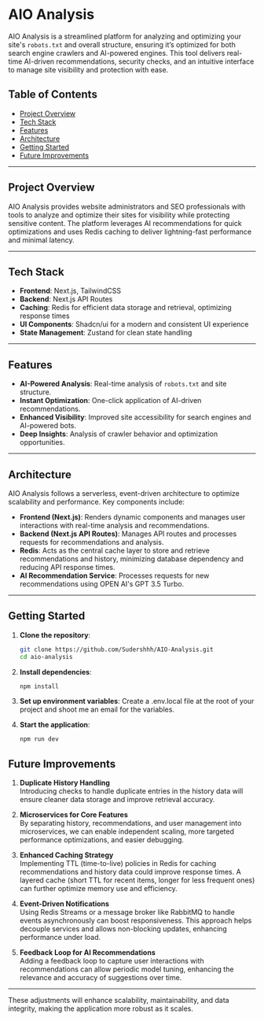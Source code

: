 # AIO Analysis

AIO Analysis is a streamlined platform for analyzing and optimizing your site's `robots.txt` and overall structure, ensuring it’s optimized for both search engine crawlers and AI-powered engines. This tool delivers real-time AI-driven recommendations, security checks, and an intuitive interface to manage site visibility and protection with ease.

## Table of Contents

- [Project Overview](#project-overview)
- [Tech Stack](#tech-stack)
- [Features](#features)
- [Architecture](#architecture)
- [Getting Started](#getting-started)
- [Future Improvements](#future-improvements)

---

## Project Overview

AIO Analysis provides website administrators and SEO professionals with tools to analyze and optimize their sites for visibility while protecting sensitive content. The platform leverages AI recommendations for quick optimizations and uses Redis caching to deliver lightning-fast performance and minimal latency.

---

## Tech Stack

- **Frontend**: Next.js, TailwindCSS
- **Backend**: Next.js API Routes
- **Caching**: Redis for efficient data storage and retrieval, optimizing response times
- **UI Components**: Shadcn/ui for a modern and consistent UI experience
- **State Management**: Zustand for clean state handling

---

## Features

- **AI-Powered Analysis**: Real-time analysis of `robots.txt` and site structure.
- **Instant Optimization**: One-click application of AI-driven recommendations.
- **Enhanced Visibility**: Improved site accessibility for search engines and AI-powered bots.
- **Deep Insights**: Analysis of crawler behavior and optimization opportunities.

---

## Architecture

AIO Analysis follows a serverless, event-driven architecture to optimize scalability and performance. Key components include:

- **Frontend (Next.js)**: Renders dynamic components and manages user interactions with real-time analysis and recommendations.
- **Backend (Next.js API Routes)**: Manages API routes and processes requests for recommendations and analysis.
- **Redis**: Acts as the central cache layer to store and retrieve recommendations and history, minimizing database dependency and reducing API response times.
- **AI Recommendation Service**: Processes requests for new recommendations using OPEN AI's GPT 3.5 Turbo.

---

## Getting Started

1. **Clone the repository**:
   ```bash
   git clone https://github.com/Sudershhh/AIO-Analysis.git
   cd aio-analysis
   ```
2. **Install dependencies**:

   ```bash
   npm install
   ```

3. **Set up environment variables**: Create a .env.local file at the root of your project and shoot me an email for the variables.

4. **Start the application**:
   ```bash
   npm run dev
   ```

## Future Improvements

1. **Duplicate History Handling**  
   Introducing checks to handle duplicate entries in the history data will ensure cleaner data storage and improve retrieval accuracy.

2. **Microservices for Core Features**  
   By separating history, recommendations, and user management into microservices, we can enable independent scaling, more targeted performance optimizations, and easier debugging.

3. **Enhanced Caching Strategy**  
   Implementing TTL (time-to-live) policies in Redis for caching recommendations and history data could improve response times. A layered cache (short TTL for recent items, longer for less frequent ones) can further optimize memory use and efficiency.

4. **Event-Driven Notifications**  
   Using Redis Streams or a message broker like RabbitMQ to handle events asynchronously can boost responsiveness. This approach helps decouple services and allows non-blocking updates, enhancing performance under load.

5. **Feedback Loop for AI Recommendations**  
   Adding a feedback loop to capture user interactions with recommendations can allow periodic model tuning, enhancing the relevance and accuracy of suggestions over time.

---

These adjustments will enhance scalability, maintainability, and data integrity, making the application more robust as it scales.
